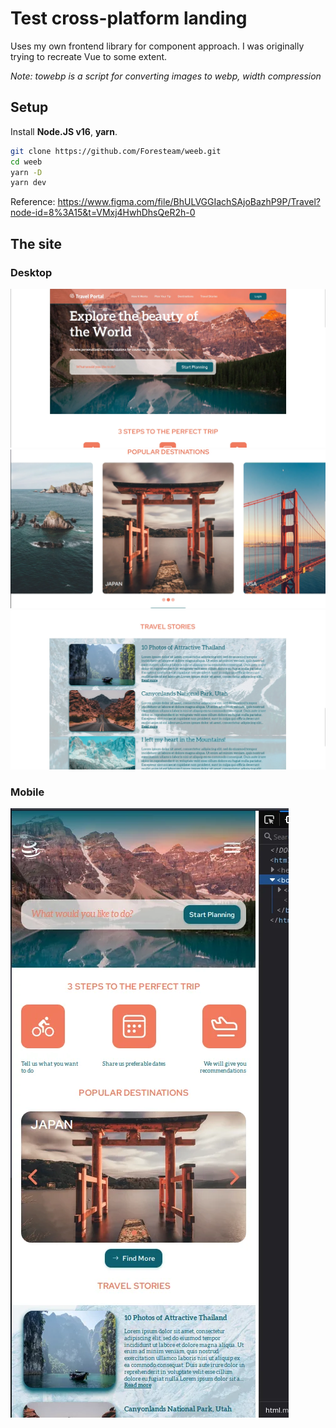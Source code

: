 # Test cross-platform landing
Uses my own frontend library for component approach. I was originally trying to recreate Vue to some extent.

*Note: towebp is a script for converting images to webp, width compression*

## Setup
Install **Node.JS v16**, **yarn**.
```sh
git clone https://github.com/Foresteam/weeb.git
cd weeb
yarn -D
yarn dev
```

Reference: https://www.figma.com/file/BhULVGGIachSAjoBazhP9P/Travel?node-id=8%3A15&t=VMxj4HwhDhsQeR2h-0

## The site
### Desktop
![1](screenshots/1.png.webp)
![2](screenshots/2.png.webp)
![3](screenshots/3.png.webp)
### Mobile
![4](screenshots/4.png.webp)